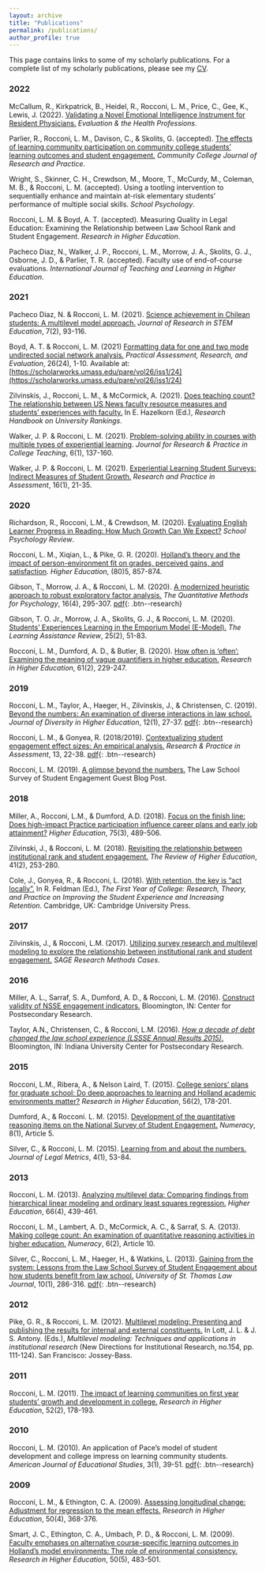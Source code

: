 ```yaml
---
layout: archive
title: "Publications"
permalink: /publications/
author_profile: true
---
```

This page contains links to some of my scholarly publications. For a complete list of my scholarly publications, please see my [CV](/cv/). 


### 2022 

McCallum, R., Kirkpatrick, B., Heidel, R., Rocconi, L. M., Price, C., Gee, K., Lewis, J. (2022). [Validating a Novel Emotional Intelligence Instrument for Resident Physicians.](https://doi.org/10.1177/01632787211061420) *Evaluation & the Health Professions*.

Parlier, R., Rocconi, L. M., Davison, C., & Skolits, G. (accepted). [The effects of learning community participation on community college students’ learning outcomes and student engagement.](https://www.tandfonline.com/doi/full/10.1080/10668926.2020.1852983) *Community College Journal of Research and Practice*. 

Wright, S., Skinner, C. H., Crewdson, M., Moore, T., McCurdy, M., Coleman, M. B., & Rocconi, L. M. (accepted). Using a tootling intervention to sequentially enhance and maintain at-risk elementary students’ performance of multiple social skills. *School Psychology*.

Rocconi, L. M. & Boyd, A. T. (accepted). Measuring Quality in Legal Education: Examining the Relationship between Law School Rank and Student Engagement. *Research in Higher Education*.

Pacheco Diaz, N., Walker, J. P., Rocconi, L. M., Morrow, J. A., Skolits, G. J., Osborne, J. D., & Parlier, T. R. (accepted). Faculty use of end-of-course evaluations. *International Journal of Teaching and Learning in Higher Education*. 

### 2021

Pacheco Diaz, N. & Rocconi, L. M. (2021). [Science achievement in Chilean students: A multilevel model approach.](https://doi.org/10.51355/jstem.2021.100) *Journal of Research in STEM Education*, 7(2), 93-116.

Boyd, A. T. & Rocconi, L. M. (2021) [Formatting data for one and two mode undirected social network analysis.](https://scholarworks.umass.edu/cgi/viewcontent.cgi?article=1545&context=pare) *Practical Assessment, Research, and Evaluation*, 26(24), 1-10. Available at: [https://scholarworks.umass.edu/pare/vol26/iss1/24](https://scholarworks.umass.edu/pare/vol26/iss1/24)

Zilvinskis, J., Rocconi, L. M., & McCormick, A. (2021). [Does teaching count? The relationship between US News faculty resource measures and students’ experiences with faculty.](https://www.e-elgar.com/shop/gbp/research-handbook-on-university-rankings-9781788974974.html) In E. Hazelkorn (Ed.), *Research Handbook on University Rankings*.

Walker, J. P. & Rocconi, L. M. (2021). [Problem-solving ability in courses with multiple types of experiential learning](https://journals.uc.edu/index.php/jrpct/article/view/3816). *Journal for Research & Practice in College Teaching*, 6(1), 137-160. 

Walker, J. P. & Rocconi, L. M. (2021). [Experiential Learning Student Surveys: Indirect Measures of Student Growth.](https://www.rpajournal.com/experiential-learning-student-surveys-indirect-measures-of-student-growth/) *Research and Practice in Assessment*, 16(1), 21-35. 

### 2020 

Richardson, R., Rocconi, L.M., & Crewdson, M. (2020). [Evaluating English Learner Progress in Reading: How Much Growth Can We Expect?](https://doi.org/10.1080/2372966X.2020.1787080) *School Psychology Review*.   

Rocconi, L. M., Xiqian, L., & Pike, G. R. (2020). [Holland’s theory and the impact of person-environment fit on grades, perceived gains, and satisfaction](https://doi.org/10.1007/s10734-020-00519-0). *Higher Education*, (80)5, 857-874. 

Gibson, T., Morrow, J. A., & Rocconi, L. M. (2020). [A modernized heuristic approach to robust exploratory factor analysis.](https://www.tqmp.org/RegularArticles/vol16-4/p295/) *The Quantitative Methods for Psychology*, 16(4), 295-307. [pdf]('https://www.tqmp.org/RegularArticles/vol16-4/p295/p295.pdf'){: .btn--research}
 
Gibson, T. O. Jr., Morrow, J. A., Skolits, G. J., & Rocconi, L. M. (2020). [Students’ Experiences Learning in the Emporium Model (E-Model).](https://web.b.ebscohost.com/abstract?direct=true&profile=ehost&scope=site&authtype=crawler&jrnl=10870059&AN=146098448&h=RuH1z%2bFts42ZKmxQN%2fD5OMvCB4hN6OQj7E1l0Ee%2bZd6HFqzTA757onNGdTMLX80G1xp%2fefGLLWN3vMXN%2fLKe4A%3d%3d&crl=c&resultNs=AdminWebAuth&resultLocal=ErrCrlNotAuth&crlhashurl=login.aspx%3fdirect%3dtrue%26profile%3dehost%26scope%3dsite%26authtype%3dcrawler%26jrnl%3d10870059%26AN%3d146098448) *The Learning Assistance Review*, 25(2), 51-83.

Rocconi, L. M., Dumford, A. D., & Butler, B. (2020). [How often is ‘often’: Examining the meaning of vague quantifiers in higher education.](https://link.springer.com/article/10.1007/s11162-020-09587-8) *Research in Higher Education*, 61(2), 229-247.


### 2019 

Rocconi, L. M., Taylor, A., Haeger, H., Zilvinskis, J., & Christensen, C. (2019). [Beyond the numbers: An examination of diverse interactions in law school.](https://doi.apa.org/doi/10.1037/dhe0000080) *Journal of Diversity in Higher Education*, 12(1), 27-37. [pdf](https://lssse.indiana.edu/wp-content/uploads/2019/04/2019-Journal-of-Diversity-in-Higher-Education.pdf){: .btn--research}

Rocconi, L. M., & Gonyea, R. (2018/2019). [Contextualizing student engagement effect sizes: An empirical analysis.](https://www.rpajournal.com/contextualizing-effect-sizes-in-the-national-survey-of-student-engagement-an-empirical-analysis/) *Research & Practice in Assessment*, 13, 22-38. [pdf]('https://files.eric.ed.gov/fulltext/EJ1203523.pdf'){: .btn--research}

Rocconi, L. M. (2019). [A glimpse beyond the numbers.](http://lssse.indiana.edu/blog/guest-post-a-glimpse-beyond-the-numbers/) The Law School Survey of Student Engagement Guest Blog Post.  


### 2018 

Miller, A., Rocconi, L.M., & Dumford, A.D. (2018). [Focus on the finish line: Does high-impact Practice participation influence career plans and early job attainment?](https://doi.org/10.1007/s10734-017-0151-z) *Higher Education*, 75(3), 489-506. 

Zilvinski, J., & Rocconi, L. M. (2018). [Revisiting the relationship between institutional rank and student engagement.](https://doi.org/10.1353/rhe.2018.0003) *The Review of Higher Education*, 41(2), 253-280.

Cole, J., Gonyea, R., & Rocconi, L. (2018). [With retention, the key is “act locally”.](https://www.cambridge.org/core/books/first-year-of-college/with-retention-the-key-is-act-locally/B387610FD0EE960A097378C5D21AF21E) In R. Feldman (Ed.), *The First Year of College: Research, Theory, and Practice on Improving the Student Experience and Increasing Retention*. Cambridge, UK: Cambridge University Press. 


### 2017 

Zilvinskis, J., & Rocconi, L.M. (2017). [Utilizing survey research and multilevel modeling to explore the relationship between institutional rank and student engagement.](http://dx.doi.org/10.4135/9781473969759 ) *SAGE Research Methods Cases*. 


### 2016 

Miller, A. L., Sarraf, S. A., Dumford, A. D., & Rocconi, L. M. (2016). [Construct validity of NSSE engagement indicators.](https://nsse.indiana.edu/nsse/psychometric-portfolio/construct-validity.html) Bloomington, IN: Center for Postsecondary Research. 

Taylor, A.N., Christensen, C., & Rocconi, L.M. (2016). [*How a decade of debt changed the law school experience (LSSSE Annual Results 2015)*.](https://lssse.indiana.edu/wp-content/uploads/2016/01/LSSSE-Annual-Report-2015-Update-FINAL-revised-web.pdf) Bloomington, IN: Indiana University Center for Postsecondary Research. 


### 2015 

Rocconi, L.M., Ribera, A., & Nelson Laird, T. (2015). [College seniors’ plans for graduate school: Do deep approaches to learning and Holland academic environments matter?](https://link.springer.com/article/10.1007/s11162-014-9358-3) *Research in Higher Education*, 56(2), 178-201. 

Dumford, A., & Rocconi. L. M. (2015). [Development of the quantitative reasoning items on the National Survey of Student Engagement.](http://dx.doi.org/10.5038/1936-4660.8.1.5) *Numeracy*, 8(1), Article 5. 

Silver, C., & Rocconi, L. M. (2015). [Learning from and about the numbers.](http://www.journaloflegalmetrics.org/V4I1/V4I1Full.pdf) *Journal of Legal Metrics*, 4(1), 53-84. 


### 2013 

Rocconi, L. M. (2013). [Analyzing multilevel data: Comparing findings from hierarchical linear modeling and ordinary least squares regression.](http://link.springer.com/article/10.1007/s10734-013-9615-y) *Higher Education*, 66(4), 439-461.  

Rocconi, L. M., Lambert, A. D., McCormick, A. C., & Sarraf, S. A. (2013). [Making college count: An examination of quantitative reasoning activities in higher education.](http://scholarcommons.usf.edu/numeracy/vol6/iss2/art10) *Numeracy*, 6(2), Article 10.  

Silver, C., Rocconi, L. M., Haeger, H., & Watkins, L. (2013). [Gaining from the system: Lessons from the Law School Survey of Student Engagement about how students benefit from law school.](https://ir.stthomas.edu/ustlj/vol10/iss1/) *University of St. Thomas Law Journal*, 10(1), 286-316. [pdf]('https://ir.stthomas.edu/cgi/viewcontent.cgi?article=1306&context=ustlj'){: .btn--research}


### 2012 

Pike, G. R., & Rocconi, L. M. (2012). [Multilevel modeling: Presenting and publishing the results for internal and external constituents.](https://onlinelibrary.wiley.com/doi/abs/10.1002/ir.20017) In Lott, J. L. & J. S. Antony. (Eds.), *Multilevel modeling: Techniques and applications in institutional research* (New Directions for Institutional Research, no.154, pp. 111-124). San Francisco: Jossey-Bass.  


### 2011 

Rocconi, L. M. (2011). [The impact of learning communities on first year students’ growth and development in college.](https://link.springer.com/article/10.1007/s11162-010-9190-3) *Research in Higher Education*, 52(2), 178-193.


### 2010 

Rocconi, L. M. (2010). An application of Pace’s model of student development and college impress on learning community students. *American Journal of Educational Studies*, 3(1), 39-51. [pdf](/files/Rocconi_2010_AJES.pdf){: .btn--research}


### 2009 

Rocconi, L. M., & Ethington, C. A. (2009). [Assessing longitudinal change: Adjustment for regression to the mean effects.](https://link.springer.com/article/10.1007/s11162-009-9119-x) *Research in Higher Education*, 50(4), 368-376.

Smart, J. C., Ethington, C. A., Umbach, P. D., & Rocconi, L. M. (2009). [Faculty emphases on alternative course-specific learning outcomes in Holland’s model environments: The role of environmental consistency.](https://link.springer.com/article/10.1007/s11162-009-9125-z) *Research in Higher Education*, 50(5), 483-501.

